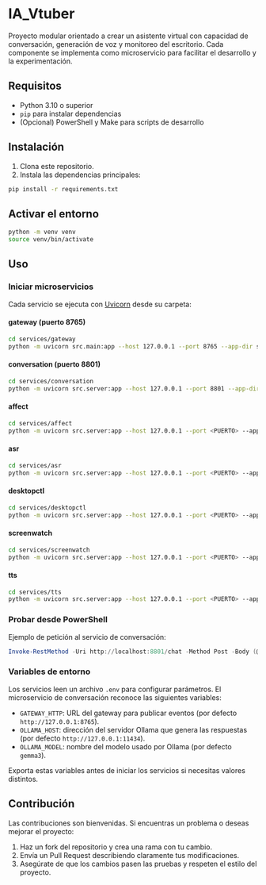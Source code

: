 # IA_Vtuber

Proyecto modular orientado a crear un asistente virtual con capacidad de conversación, generación de voz y monitoreo del escritorio. Cada componente se implementa como microservicio para facilitar el desarrollo y la experimentación.

## Requisitos

- Python 3.10 o superior
- `pip` para instalar dependencias
- (Opcional) PowerShell y Make para scripts de desarrollo

## Instalación

1. Clona este repositorio.
2. Instala las dependencias principales:

```bash
pip install -r requirements.txt
```

## Activar el entorno

```bash
python -m venv venv
source venv/bin/activate
```

## Uso

### Iniciar microservicios
Cada servicio se ejecuta con [Uvicorn](https://www.uvicorn.org/) desde su carpeta:

#### gateway (puerto 8765)
```bash
cd services/gateway
python -m uvicorn src.main:app --host 127.0.0.1 --port 8765 --app-dir src
```

#### conversation (puerto 8801)
```bash
cd services/conversation
python -m uvicorn src.server:app --host 127.0.0.1 --port 8801 --app-dir src
```

#### affect
```bash
cd services/affect
python -m uvicorn src.server:app --host 127.0.0.1 --port <PUERTO> --app-dir src
```

#### asr
```bash
cd services/asr
python -m uvicorn src.server:app --host 127.0.0.1 --port <PUERTO> --app-dir src
```

#### desktopctl
```bash
cd services/desktopctl
python -m uvicorn src.server:app --host 127.0.0.1 --port <PUERTO> --app-dir src
```

#### screenwatch
```bash
cd services/screenwatch
python -m uvicorn src.server:app --host 127.0.0.1 --port <PUERTO> --app-dir src
```

#### tts
```bash
cd services/tts
python -m uvicorn src.server:app --host 127.0.0.1 --port <PUERTO> --app-dir src
```

### Probar desde PowerShell
Ejemplo de petición al servicio de conversación:

```powershell
Invoke-RestMethod -Uri http://localhost:8801/chat -Method Post -Body (@{text = 'Hola'} | ConvertTo-Json) -ContentType 'application/json'
```

### Variables de entorno
Los servicios leen un archivo `.env` para configurar parámetros. El microservicio de conversación reconoce las siguientes variables:

* `GATEWAY_HTTP`: URL del gateway para publicar eventos (por defecto `http://127.0.0.1:8765`).
* `OLLAMA_HOST`: dirección del servidor Ollama que genera las respuestas (por defecto `http://127.0.0.1:11434`).
* `OLLAMA_MODEL`: nombre del modelo usado por Ollama (por defecto `gemma3`).

Exporta estas variables antes de iniciar los servicios si necesitas valores distintos.

## Contribución

Las contribuciones son bienvenidas. Si encuentras un problema o deseas mejorar el proyecto:

1. Haz un fork del repositorio y crea una rama con tu cambio.
2. Envía un Pull Request describiendo claramente tus modificaciones.
3. Asegúrate de que los cambios pasen las pruebas y respeten el estilo del proyecto.

